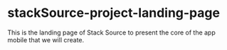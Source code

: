 # stackSource-project-landing-page
This is the landing page of Stack Source to present the core of the app mobile that we will create.
